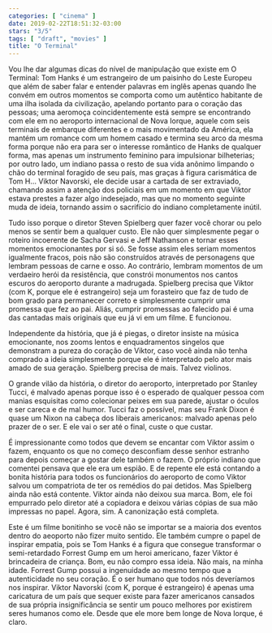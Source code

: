 ```yaml
---
categories: [ "cinema" ]
date: 2019-02-22T18:51:32-03:00
stars: "3/5"
tags: [ "draft", "movies" ]
title: "O Terminal"
---
```

Vou lhe dar algumas dicas do nível de manipulação que existe em O Terminal: Tom Hanks é um estrangeiro de um paisinho do Leste Europeu que além de saber falar e entender palavras em inglês apenas quando lhe convém em outros momentos se comporta como um autêntico habitante de uma ilha isolada da civilização, apelando portanto para o coração das pessoas; uma aeromoça coincidentemente está sempre se encontrando com ele em no aeroporto internacional de Nova Iorque, aquele com seis terminais de embarque diferentes e o mais movimentado da América, ela mantém um romance com um homem casado e termina seu arco da mesma forma porque não era para ser o interesse romântico de Hanks de qualquer forma, mas apenas um instrumento feminino para impulsionar bilheterias; por outro lado, um indiano passa o resto de sua vida anônimo limpando o chão do terminal foragido de seu país, mas graças à figura carismática de Tom H... Viktor Navorski, ele decide usar a cartada de ser extraviado, chamando assim a atenção dos policiais em um momento em que Viktor estava prestes a fazer algo indesejado, mas que no momento seguinte muda de ideia, tornando assim o sacrifício do indiano completamente inútil.

Tudo isso porque o diretor Steven Spielberg quer fazer você chorar ou pelo menos se sentir bem a qualquer custo. Ele não quer simplesmente pegar o roteiro incoerente de Sacha Gervasi e Jeff Nathanson e tornar esses momentos emocionantes por si só. Se fosse assim eles seriam momentos igualmente fracos, pois não são construídos através de personagens que lembram pessoas de carne e osso. Ao contrário, lembram momentos de um verdaeiro herói da resistência, que constrói monumentos nos cantos escuros do aeroporto durante a madrugada. Spielberg precisa que Viktor (com K, porque ele é estrangeiro) seja um forasteiro que faz de tudo de bom grado para permanecer correto e simplesmente cumprir uma promessa que fez ao pai. Aliás, cumprir promessas ao falecido pai é uma das cantadas mais originais que eu já vi em um filme. E funcionou.

Independente da história, que já é piegas, o diretor insiste na música emocionante, nos zooms lentos e enquadramentos singelos que demonstram a pureza do coração de Viktor, caso você ainda não tenha comprado a ideia simplesmente porque ele é interpretado pelo ator mais amado de sua geração. Spielberg precisa de mais. Talvez violinos.

O grande vilão da história, o diretor do aeroporto, interpretado por Stanley Tucci, é malvado apenas porque isso é o esperado de qualquer pessoa com manias esquisitas como colecionar peixes em sua parede, ajustar o óculos e ser careca e de mal humor. Tucci faz o possível, mas seu Frank Dixon é quase um Nixon na cabeça dos liberais americanos: malvado apenas pelo prazer de o ser. E ele vai o ser até o final, custe o que custar.

É impressionante como todos que devem se encantar com Viktor assim o fazem, enquanto os que no começo desconfiam desse senhor estranho para depois começar a gostar dele também o fazem. O próprio indiano que comentei pensava que ele era um espião. E de repente ele está contando a bonita história para todos os funcionários do aeroporto de como Viktor salvou um compatriota de ter os remédios do pai detidos. Mas Spielberg ainda não está contente. Viktor ainda não deixou sua marca. Bom, ele foi empurrado pelo diretor até a copiadora e deixou várias cópias de sua mão impressas no papel. Agora, sim. A canonização está completa.

Este é um filme bonitinho se você não se importar se a maioria dos eventos dentro do aeoporto não fizer muito sentido. Ele também cumpre o papel de inspirar empatia, pois se Tom Hanks é a figura que consegue transformar o semi-retardado Forrest Gump em um heroi americano, fazer Viktor é brincadeira de criança. Bom, eu não compro essa ideia. Não mais, na minha idade. Forrest Gump possui a ingenuidade ao mesmo tempo que a autenticidade no seu coração. É o ser humano que todos nós deveríamos nos inspirar. Viktor Navorski (com K, porque é estrangeiro) é apenas uma caricatura de um país que sequer existe para fazer americanos cansados de sua própria insignificância se sentir um pouco melhores por existirem seres humanos como ele. Desde que ele more bem longe de Nova Iorque, é claro.

